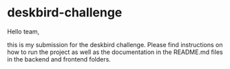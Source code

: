 # deskbird-challenge

Hello team,

this is my submission for the deskbird challenge.
Please find instructions on how to run the project as well as the documentation
in the README.md files in the backend and frontend  folders.

